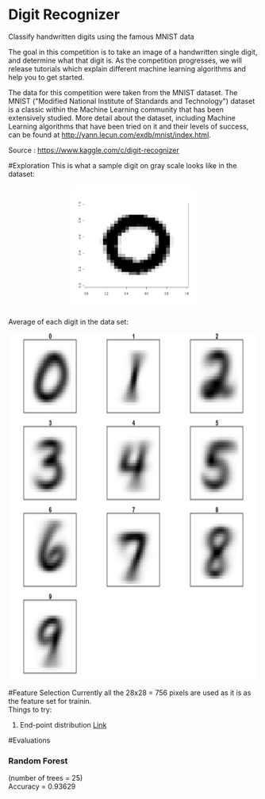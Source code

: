 # Digit Recognizer


Classify handwritten digits using the famous MNIST data

The goal in this competition is to take an image of a handwritten single digit, and determine what that digit is.  As the competition progresses, we will release tutorials which explain different machine learning algorithms and help you to get started.


The data for this competition were taken from the MNIST dataset. The MNIST ("Modified National Institute of Standards and Technology") dataset is a classic within the Machine Learning community that has been extensively studied.  More detail about the dataset, including Machine Learning algorithms that have been tried on it and their levels of success, can be found at http://yann.lecun.com/exdb/mnist/index.html.

Source : https://www.kaggle.com/c/digit-recognizer

#Exploration
This is what a sample digit on gray scale looks like in the dataset:<br/>
<center><img src = "output/sample_digit_0.png" height="250px" width="250px"></center>

Average of each digit in the data set:<br/>
<center><img src = "output/avg_digit.png" height="700px" width="700px"></center>

#Feature Selection
Currently all the 28x28 = 756 pixels are used as it is as the feature set for trainin.<br/>
Things to try:
1. End-point distribution <a href="https://www.kaggle.com/rajatshah/digit-recognizer/end-point-distribution/edit" target="_blank">Link</a>

#Evaluations
<h3>Random Forest</h3>
(number of trees = 25)<br/>
Accuracy = 0.93629
